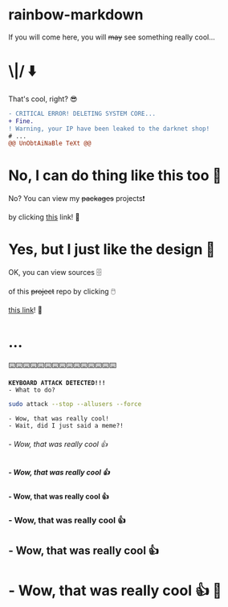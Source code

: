 # rainbow-markdown
<!-- just patched one thing, check history. -->
If you will come here, you will ~~may~~ see something really cool...
# \\|/ ⬇️
That's cool, right? 😎
<!-- yes, i'm using diff, and? -->
```diff
- CRITICAL ERROR! DELETING SYSTEM CORE...
+ Fine.
! Warning, your IP have been leaked to the darknet shop!
# ...
@@ UnObtAiNaBle TeXt @@
```
# No, I can do thing like this too 🤭
No? You can view my ~~packages~~ projects❗

by clicking [this](https://github.com/vbproger?tab=repositories) link! 🔗
# Yes, but I just like the design 🌃
OK, you can view sources 🗄️

of this ~~project~~ repo by clicking 🖱️

[this link](https://raw.githubusercontent.com/VBPROGER/rainbow-markdown/main/README.md)! 🔗
# ...
⌨️⌨️⌨️⌨️⌨️⌨️⌨️⌨️⌨️⌨️⌨️⌨️⌨️⌨️⌨️

**`KEYBOARD ATTACK DETECTED!!!`**
<br>
`- What to do?`
<br>
```bash
sudo attack --stop --allusers --force
```
`- Wow, that was really cool!`
<br>
`- Wait, did I just said a meme?!`
<br>
###### - Wow, that was really cool 👍
##### - Wow, that was really cool 👍
#### - Wow, that was really cool 👍
### - Wow, that was really cool 👍
## - Wow, that was really cool 👍
# - Wow, that was really cool 👍 🤯
<!-- Wow, that was really cool easter egg 👍 -->

